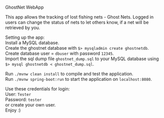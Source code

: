 GhostNet WebApp

This app allows the tracking of lost fishing nets - Ghost Nets.
Logged in users can change the status of nets to let others know, if a net will be retrieved by you.

Setting up the app:  
Install a MySQL database.  
Create the ghostnet database with `$> mysqladmin create ghostnetdb`.  
Create database user = `dbuser` with password `12345`.  
Import the sql dump file `ghostnet_dump.sql` to your MySQL database using `$> mysql ghostnetdb < ghostnet_dump.sql`.  

Run `./mvnw clean install` to compile and test the application.  
Run `./mvnw spring-boot:run` to start the application on `localhost:8080`.  

Use these credentials for login:  
User: `Tester`  
Password: `tester`  
or create your own user.  
Enjoy :)

 
